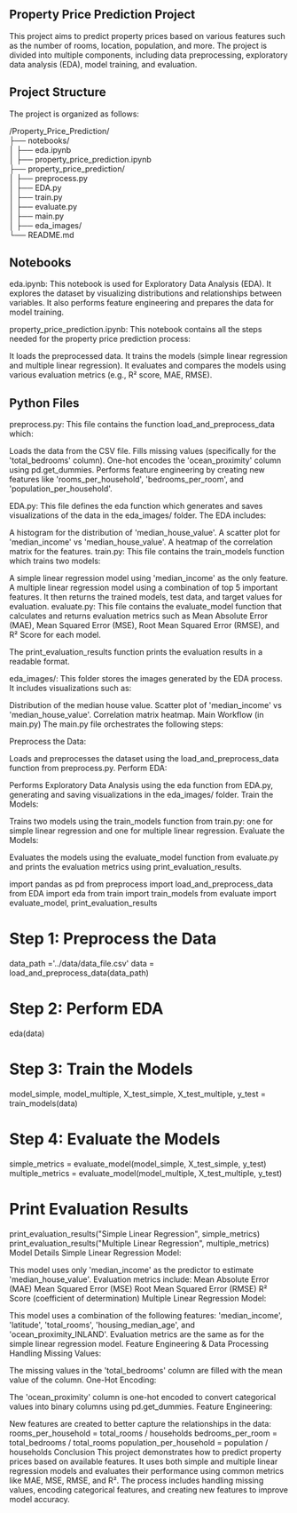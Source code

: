 ## Property Price Prediction Project
This project aims to predict property prices based on various features such as the number of rooms, location, population, and more. The project is divided into multiple components, including data preprocessing, exploratory data analysis (EDA), model training, and evaluation.

## Project Structure
The project is organized as follows:

/Property_Price_Prediction/                                                                                                                                                                                              
├── notebooks/                                                                                                                  
│   ├── eda.ipynb                                                                                                                
│   ├── property_price_prediction.ipynb                                                                                         
├── property_price_prediction/                                                                                                  
│   ├── preprocess.py                                                                                                           
│   ├── EDA.py                                                                                                                  
│   ├── train.py                                                                                                                
│   ├── evaluate.py  
│   ├──  main.py                                                                                                               
│   ├── eda_images/                                                                                                             
└── README.md   

## Notebooks
eda.ipynb:
This notebook is used for Exploratory Data Analysis (EDA). It explores the dataset by visualizing distributions and relationships between variables. It also performs feature engineering and prepares the data for model training.

property_price_prediction.ipynb:
This notebook contains all the steps needed for the property price prediction process:

It loads the preprocessed data.
It trains the models (simple linear regression and multiple linear regression).
It evaluates and compares the models using various evaluation metrics (e.g., R² score, MAE, RMSE).

## Python Files
preprocess.py:
This file contains the function load_and_preprocess_data which:

Loads the data from the CSV file.
Fills missing values (specifically for the 'total_bedrooms' column).
One-hot encodes the 'ocean_proximity' column using pd.get_dummies.
Performs feature engineering by creating new features like 'rooms_per_household', 'bedrooms_per_room', and 'population_per_household'.

EDA.py:
This file defines the eda function which generates and saves visualizations of the data in the eda_images/ folder. The EDA includes:

A histogram for the distribution of 'median_house_value'.
A scatter plot for 'median_income' vs 'median_house_value'.
A heatmap of the correlation matrix for the features.
train.py:
This file contains the train_models function which trains two models:

A simple linear regression model using 'median_income' as the only feature.
A multiple linear regression model using a combination of top 5 important features. It then returns the trained models, test data, and target values for evaluation.
evaluate.py:
This file contains the evaluate_model function that calculates and returns evaluation metrics such as Mean Absolute Error (MAE), Mean Squared Error (MSE), Root Mean Squared Error (RMSE), and R² Score for each model.

The print_evaluation_results function prints the evaluation results in a readable format.

eda_images/:
This folder stores the images generated by the EDA process. It includes visualizations such as:

Distribution of the median house value.
Scatter plot of 'median_income' vs 'median_house_value'.
Correlation matrix heatmap.
Main Workflow (in main.py)
The main.py file orchestrates the following steps:

Preprocess the Data:

Loads and preprocesses the dataset using the load_and_preprocess_data function from preprocess.py.
Perform EDA:

Performs Exploratory Data Analysis using the eda function from EDA.py, generating and saving visualizations in the eda_images/ folder.
Train the Models:

Trains two models using the train_models function from train.py: one for simple linear regression and one for multiple linear regression.
Evaluate the Models:

Evaluates the models using the evaluate_model function from evaluate.py and prints the evaluation metrics using print_evaluation_results.

import pandas as pd
from preprocess import load_and_preprocess_data
from EDA import eda
from train import train_models
from evaluate import evaluate_model, print_evaluation_results

# Step 1: Preprocess the Data
data_path ='../data/data_file.csv'
data = load_and_preprocess_data(data_path)

# Step 2: Perform EDA
eda(data)

# Step 3: Train the Models
model_simple, model_multiple, X_test_simple, X_test_multiple, y_test = train_models(data)

# Step 4: Evaluate the Models
simple_metrics = evaluate_model(model_simple, X_test_simple, y_test)
multiple_metrics = evaluate_model(model_multiple, X_test_multiple, y_test)

# Print Evaluation Results
print_evaluation_results("Simple Linear Regression", simple_metrics)
print_evaluation_results("Multiple Linear Regression", multiple_metrics)
Model Details
Simple Linear Regression Model:

This model uses only 'median_income' as the predictor to estimate 'median_house_value'.
Evaluation metrics include:
Mean Absolute Error (MAE)
Mean Squared Error (MSE)
Root Mean Squared Error (RMSE)
R² Score (coefficient of determination)
Multiple Linear Regression Model:

This model uses a combination of the following features: 'median_income', 'latitude', 'total_rooms', 'housing_median_age', and 'ocean_proximity_INLAND'.
Evaluation metrics are the same as for the simple linear regression model.
Feature Engineering & Data Processing
Handling Missing Values:

The missing values in the 'total_bedrooms' column are filled with the mean value of the column.
One-Hot Encoding:

The 'ocean_proximity' column is one-hot encoded to convert categorical values into binary columns using pd.get_dummies.
Feature Engineering:

New features are created to better capture the relationships in the data:
rooms_per_household = total_rooms / households
bedrooms_per_room = total_bedrooms / total_rooms
population_per_household = population / households
Conclusion
This project demonstrates how to predict property prices based on available features. It uses both simple and multiple linear regression models and evaluates their performance using common metrics like MAE, MSE, RMSE, and R². The process includes handling missing values, encoding categorical features, and creating new features to improve model accuracy.

